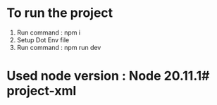 # To run the project
1. Run command : npm i
3. Setup Dot Env file
3. Run command : npm run dev

# Used node version : Node 20.11.1#   p r o j e c t - x m l  
 